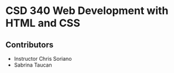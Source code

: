 # CSD 340 Web Development with HTML and CSS
## Contributors
* Instructor Chris Soriano
* Sabrina Taucan
